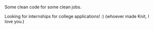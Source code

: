 Some clean code for some clean jobs.

Looking for internships for college applications! :)
(whoever made Knit, I love you.)
